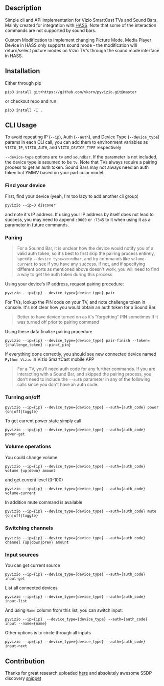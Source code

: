 ## Description

Simple cli and API implementation for Vizio SmartCast TVs and Sound Bars. Mainly created for 
integration with [HASS](http://home-assistant.io). Note that some of the interaction commands are not supported by 
sound bars.

Custom Modification to implement changing Picture Mode.  Media Player Device in HASS only supports sound mode - the modification will return/select picture modes on Vizio TV's through the sound mode interface in HASS.

## Installation

Either through pip

```
pip3 install git+https://github.com/vkorn/pyvizio.git@master
```

or checkout repo and run 

```
pip3 install -I .
```

## CLI Usage

To avoid repeating IP (`--ip`), Auth (`--auth`), and Device Type (`--device_type`) params in each CLI call, you can add them to environment variables as `VIZIO_IP`, `VIZIO_AUTH`, and `VIZIO_DEVICE_TYPE` respectively

`--device-type` options are `tv` and `soundbar`. If the parameter is not included, the device type is assumed to be `tv`. Note that TVs always require a pairing process to get an auth token. Sound Bars may not always need an auth token but YMMV based on your particular model.

### Find your device

First, find your device (yeah, I'm too lazy to add another cli group)
```
pyvizio --ip=0 discover
```

and note it's IP address. If using your IP address by itself does not lead to success, you may need to append `:9000` or `:7345` to it when using it as a parameter in future commands. 

### Pairing

> For a Sounnd Bar, it is unclear how the device would notify you of a valid auth token, so it's best to first skip the pairing process entirely, specify `--device_type=soundbar`, and try commands like `volume-current` to see if you have any success. If not, and if specifying different ports as mentioned above doesn't work, you will need to find a way to get the auth token during this process.

Using your device's IP address, request pairing procedure:

```
pyvizio --ip={ip} --device_type={device_type} pair
```

For TVs, lookup the PIN code on your TV, and note challenge token in console. It's not clear how you would obtain an auth token for a Sound Bar. 

> Better to have device turned on as it's "forgetting" PIN sometimes if it was 
turned off prior to pairing command

Using these dafa finalize pairing procedure
```
pyvizio --ip={ip} --device_type={device_type} pair-finish --token={challenge_token} --pin={_pin} 
```
If everything done correctly, you should see new connected device named `Python Vizio` 
in Vizio SmartCast mobile APP 


> For a TV, you'll need auth code for any further commands. If you are interacting with a Sound Bar, and skipped the pairing process, you don't need to include the `--auth` parameter in any of the following calls since you don't have an auth code.

### Turning on/off

```
pyvizio --ip={ip} --device_type={device_type} --auth={auth_code} power {on|off|toggle}
```

To get current power state simply call

```
pyvizio --ip={ip} --device_type={device_type} --auth={auth_code} power-get
``` 

### Volume operations

You could change volume

```
pyvizio --ip={ip} --device_type={device_type} --auth={auth_code} volume {up|down} amount
```

and get current level (0-100)

```
pyvizio --ip={ip} --device_type={device_type} --auth={auth_code} volume-current
```

In addition mute command is available

```
pyvizio --ip={ip} --device_type={device_type} --auth={auth_code} mute {on|off|toggle}
```

### Switching channels
```
pyvizio --ip={ip} --device_type={device_type} --auth={auth_code} channel {up|down|prev} amount
```

### Input sources

You can get current source 

```
pyvizio --ip={ip} --device_type={device_type} --auth={auth_code} input-get
```

List all connected devices

```
pyvizio --ip={ip} --device_type={device_type} --auth={auth_code} input-list
```

And using `Name` column from this list, you can switch input:

```
pyvizio --ip={ip}  --device_type={device_type} --auth={auth_code} input --name={name}
```

Other options is to circle through all inputs
```
pyvizio --ip={ip} --device_type={device_type} --auth={auth_code} input-next
``` 

## Contribution

Thanks for great research uploaded [here](https://github.com/exiva/Vizio_SmartCast_API) and 
absolutely awesome SSDP discovery [snippet](https://gist.github.com/dankrause/6000248)
